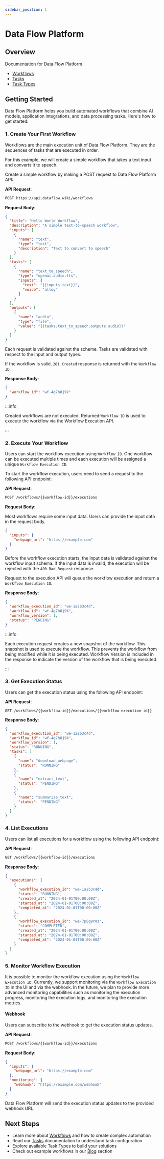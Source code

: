 ```yaml
---
sidebar_position: 1
---
```


# Data Flow Platform

## Overview

Documentation for Data Flow Platform.

- [Workflows](/docs/workflows)
- [Tasks](/docs/tasks)
- [Task Types](/docs/task-types)

## Getting Started

Data Flow Platform helps you build automated workflows that combine AI models, application integrations, and data processing tasks. Here's how to get started:

### 1. Create Your First Workflow

Workflows are the main execution unit of Data Flow Platform. They are the sequences of tasks that are executed in order.

For this example, we will create a simple workflow that takes a text input and converts it to speech.

Create a simple workflow by making a POST request to Data Flow Platform API:

**API Request**:

```bash
POST https://api.dataflow.wiki/workflows
```

**Request Body**:

```json
{
  "title": "Hello World Workflow",
  "description": "A simple text-to-speech workflow",
  "inputs": [
    {
      "name": "text",
      "type": "text",
      "description": "Text to convert to speech"
    }
  ],
  "tasks": [
    {
      "name": "text_to_speech",
      "type": "openai.audio.tts",
      "inputs": {
        "text": "{{inputs.text}}",
        "voice": "alloy"
      }
    }
  ],
  "outputs": [
    {
      "name": "audio",
      "type": "file",
      "value": "{{tasks.text_to_speech.outputs.audio}}"
    }
  ]
}
```

Each request is validated against the scheme. Tasks are validated with respect to the input and output types.

If the workflow is valid, `201 Created` response is returned with the `Workflow ID`.

**Response Body**:

```json
{
  "workflow_id": "wf-4g7h8j9k"
}
```

:::info

Created workflows are not executed. Returned `Workflow ID` is used to execute the workflow via the Workflow Execution API.

:::

### 2. Execute Your Workflow

Users can start the workflow execution using `Workflow ID`. One workflow can be executed multiple times and each execution will be assigned a unique `Workflow Execution ID`.

To start the workflow execution, users need to send a request to the following API endpoint:

**API Request**:

```bash
POST /workflows/{{workflow-id}}/executions
```

**Request Body**:

Most workflows require some input data. Users can provide the input data in the request body.

```json
{
  "inputs": {
    "webpage_url": "https://example.com"
  }
}
```

Before the workflow execution starts, the input data is validated against the workflow input schema. If the input data is invalid, the execution will be rejected with the `400 Bad Request` response.

Request to the execution API will queue the workflow execution and return a `Workflow Execution ID`.

**Response Body**:

```json
{
  "workflow_execution_id": "we-1a2b3c4d",
  "workflow_id": "wf-4g7h8j9k",
  "workflow_version": 1,
  "status": "PENDING"
}
```

:::info

Each execution request creates a new snapshot of the workflow. This snapshot is used to execute the workflow. This prevents the workflow from being modified while it is being executed. Workflow Version is included in the response to indicate the version of the workflow that is being executed.

:::

### 3. Get Execution Status

Users can get the execution status using the following API endpoint:

**API Request**:

```
GET /workflows/{{workflow-id}}/executions/{{workflow-execution-id}}
```

**Response Body**:

```json
{
  "workflow_execution_id": "we-1a2b3c4d",
  "workflow_id": "wf-4g7h8j9k",
  "workflow_version": 1,
  "status": "RUNNING",
  "tasks": [
    {
      "name": "download_webpage",
      "status": "RUNNING"
    },
    {
      "name": "extract_text",
      "status": "PENDING"
    },
    {
      "name": "summarize_text",
      "status": "PENDING"
    }
  ]
}
```

### 4. List Executions

Users can list all executions for a workflow using the following API endpoint:

**API Request**:

```bash
GET /workflows/{{workflow-id}}/executions
```

**Response Body**:

```json
{
  "executions": [
    {
      "workflow_execution_id": "we-1a2b3c4d",
      "status": "RUNNING",
      "created_at": "2024-01-01T00:00:00Z",
      "started_at": "2024-01-01T00:00:00Z",
      "completed_at": "2024-01-01T00:00:00Z"
    },
    {
      "workflow_execution_id": "we-7p8q9r0s",
      "status": "COMPLETED",
      "created_at": "2024-01-01T00:00:00Z",
      "started_at": "2024-01-01T00:00:00Z",
      "completed_at": "2024-01-01T00:00:00Z"
    }
  ]
}
```

### 5. Monitor Workflow Execution

It is possible to monitor the workflow execution using the `Workflow Execution ID`. Currently, we support monitoring via the `Workflow Execution ID` in the UI and via the webhook. In the future, we plan to provide more advanced monitoring capabilities such as monitoring the execution progress, monitoring the execution logs, and monitoring the execution metrics.

#### Webhook

Users can subscribe to the webhook to get the execution status updates.

**API Request**:

```bash
POST /workflows/{{workflow-id}}/executions
```

**Request Body**:

```json
{
  "inputs": {
    "webpage_url": "https://example.com"
  },
  "monitoring": {
    "webhook": "https://example.com/webhook"
  }
}
```

Data Flow Platform will send the execution status updates to the provided webhook URL.

## Next Steps

- Learn more about [Workflows](/docs/workflows) and how to create complex automation
- Read our [Tasks](/docs/tasks) documentation to understand task configuration
- Explore available [Task Types](/docs/task-types) to build your solutions
- Check out example workflows in our [Blog](/blog) section
